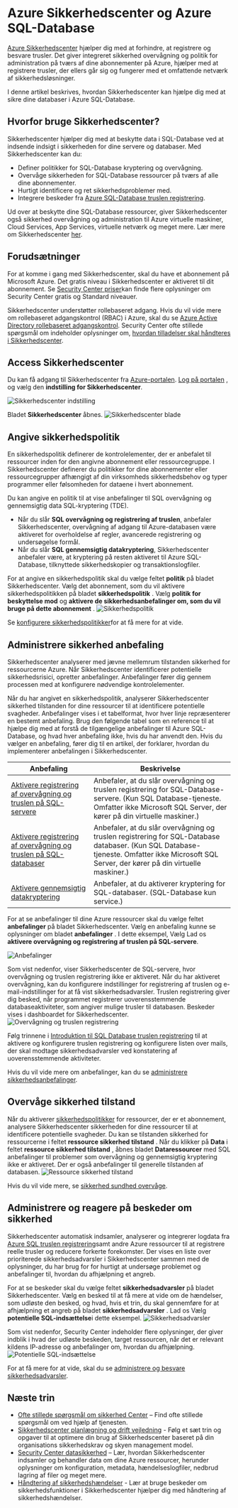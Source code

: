<properties
   pageTitle="Azure Sikkerhedscenter og Azure SQL-Database service | Microsoft Azure"
   description="I denne artikel beskrives, hvordan Sikkerhedscenter kan hjælpe dig med at sikre dine databaser i Azure SQL-Database."
   services="sql-database"
   documentationCenter="na"
   authors="TerryLanfear"
   manager="MBaldwin"
   editor=""/>

<tags
   ms.service="security-center"
   ms.devlang="na"
   ms.topic="article"
   ms.tgt_pltfrm="na"
   ms.workload="na"
   ms.date="10/18/2016"
   ms.author="terrylan"/>

# <a name="azure-security-center-and-azure-sql-database-service"></a>Azure Sikkerhedscenter og Azure SQL-Database

[Azure Sikkerhedscenter](https://azure.microsoft.com/documentation/services/security-center/) hjælper dig med at forhindre, at registrere og besvare trusler. Det giver integreret sikkerhed overvågning og politik for administration på tværs af dine abonnementer på Azure, hjælper med at registrere trusler, der ellers går sig og fungerer med et omfattende netværk af sikkerhedsløsninger.

I denne artikel beskrives, hvordan Sikkerhedscenter kan hjælpe dig med at sikre dine databaser i Azure SQL-Database.

## <a name="why-use-security-center"></a>Hvorfor bruge Sikkerhedscenter?

Sikkerhedscenter hjælper dig med at beskytte data i SQL-Database ved at indsende indsigt i sikkerheden for dine servere og databaser. Med Sikkerhedscenter kan du:

- Definer politikker for SQL-Database kryptering og overvågning.
- Overvåge sikkerheden for SQL-Database ressourcer på tværs af alle dine abonnementer.
- Hurtigt identificere og ret sikkerhedsproblemer med.
- Integrere beskeder fra [Azure SQL-Database truslen registrering](../sql-database/sql-database-threat-detection-get-started.md).

Ud over at beskytte dine SQL-Database ressourcer, giver Sikkerhedscenter også sikkerhed overvågning og administration til Azure virtuelle maskiner, Cloud Services, App Services, virtuelle netværk og meget mere. Lær mere om Sikkerhedscenter [her](security-center-intro.md).

## <a name="prerequisites"></a>Forudsætninger

For at komme i gang med Sikkerhedscenter, skal du have et abonnement på Microsoft Azure. Det gratis niveau i Sikkerhedscenter er aktiveret til dit abonnement. Se [Security Center priser](https://azure.microsoft.com/pricing/details/security-center/)kan finde flere oplysninger om Security Center gratis og Standard niveauer.

Sikkerhedscenter understøtter rollebaseret adgang. Hvis du vil vide mere om rollebaseret adgangskontrol (RBAC) i Azure, skal du se [Azure Active Directory rollebaseret adgangskontrol](../active-directory/role-based-access-control-configure.md). Security Center ofte stillede spørgsmål om indeholder oplysninger om, [hvordan tilladelser skal håndteres i Sikkerhedscenter](security-center-faq.md#how-are-permissions-handled-in-azure-security-center).

## <a name="access-security-center"></a>Access Sikkerhedscenter

Du kan få adgang til Sikkerhedscenter fra [Azure-portalen](https://azure.microsoft.com/features/azure-portal/). [Log på portalen](https://portal.azure.com/) , og vælg den **indstilling for Sikkerhedscenter**.

![Sikkerhedscenter indstilling][1]

Bladet **Sikkerhedscenter** åbnes.
![Sikkerhedscenter blade][2]

## <a name="set-security-policy"></a>Angive sikkerhedspolitik

En sikkerhedspolitik definerer de kontrolelementer, der er anbefalet til ressourcer inden for den angivne abonnement eller ressourcegruppe. I Sikkerhedscenter definerer du politikker for dine abonnementer eller ressourcegrupper afhængigt af din virksomheds sikkerhedsbehov og typer programmer eller følsomheden for dataene i hvert abonnement.

Du kan angive en politik til at vise anbefalinger til SQL overvågning og gennemsigtig data SQL-kryptering (TDE).

- Når du slår **SQL overvågning og registrering af truslen**, anbefaler Sikkerhedscenter, overvågning af adgang til Azure-databasen være aktiveret for overholdelse af regler, avancerede registrering og undersøgelse formål.
- Når du slår **SQL gennemsigtig datakryptering**, Sikkerhedscenter anbefaler være, at kryptering på resten aktiveret til Azure SQL-Database, tilknyttede sikkerhedskopier og transaktionslogfiler.

For at angive en sikkerhedspolitik skal du vælge feltet **politik** på bladet Sikkerhedscenter. Vælg det abonnement, som du vil aktivere sikkerhedspolitikken på bladet **sikkerhedspolitik** . Vælg **politik for beskyttelse mod** og **aktivere de sikkerhedsanbefalinger om, som du vil bruge på dette abonnement** .
![Sikkerhedspolitik][3]

Se [konfigurere sikkerhedspolitikker](security-center-policies.md)for at få mere for at vide.

## <a name="manage-security-recommendation"></a>Administrere sikkerhed anbefaling

Sikkerhedscenter analyserer med jævne mellemrum tilstanden sikkerhed for ressourcerne Azure. Når Sikkerhedscenter identificerer potentielle sikkerhedsrisici, opretter anbefalinger. Anbefalinger fører dig gennem processen med at konfigurere nødvendige kontrolelementer.

Når du har angivet en sikkerhedspolitik, analyserer Sikkerhedscenter sikkerhed tilstanden for dine ressourcer til at identificere potentielle svagheder. Anbefalinger vises i et tabelformat, hvor hver linje repræsenterer en bestemt anbefaling. Brug den følgende tabel som en reference til at hjælpe dig med at forstå de tilgængelige anbefalinger til Azure SQL-Database, og hvad hver anbefaling ikke, hvis du har anvendt den. Hvis du vælger en anbefaling, fører dig til en artikel, der forklarer, hvordan du implementerer anbefalingen i Sikkerhedscenter.

| Anbefaling | Beskrivelse |
| ----- | ----- |
| [Aktivere registrering af overvågning og truslen på SQL-servere](security-center-enable-auditing-on-sql-servers.md) | Anbefaler, at du slår overvågning og truslen registrering for SQL-Database-servere. (Kun SQL Database-tjeneste. Omfatter ikke Microsoft SQL Server, der kører på din virtuelle maskiner.) |
| [Aktivere registrering af overvågning og truslen på SQL-databaser](security-center-enable-auditing-on-sql-databases.md) | Anbefaler, at du slår overvågning og truslen registrering for SQL-Database databaser. (Kun SQL Database-tjeneste. Omfatter ikke Microsoft SQL Server, der kører på din virtuelle maskiner.) |
| [Aktivere gennemsigtig datakryptering](security-center-enable-transparent-data-encryption.md) | Anbefaler, at du aktiverer kryptering for SQL-databaser. (SQL-Database kun service.) |

For at se anbefalinger til dine Azure ressourcer skal du vælge feltet **anbefalinger** på bladet Sikkerhedscenter. Vælg en anbefaling kunne se oplysninger om bladet **anbefalinger** . I dette eksempel, Vælg Lad os **aktivere overvågning og registrering af truslen på SQL-servere**.

![Anbefalinger][4]

Som vist nedenfor, viser Sikkerhedscenter de SQL-servere, hvor overvågning og truslen registrering ikke er aktiveret. Når du har aktiveret overvågning, kan du konfigurere indstillinger for registrering af truslen og e-mail-indstillinger for at få vist sikkerhedsadvarsler. Truslen registrering giver dig besked, når programmet registrerer uoverensstemmende databaseaktiviteter, som angiver mulige trusler til databasen. Beskeder vises i dashboardet for Sikkerhedscenter.
![Overvågning og truslen registrering][5]

Følg trinnene i [Introduktion til SQL Database truslen registrering](../sql-database/sql-database-threat-detection-get-started.md) til at aktivere og konfigurere truslen registrering og konfigurere listen over mails, der skal modtage sikkerhedsadvarsler ved konstatering af uoverensstemmende aktiviteter.

Hvis du vil vide mere om anbefalinger, kan du se [administrere sikkerhedsanbefalinger](security-center-recommendations.md).

## <a name="monitor-security-health"></a>Overvåge sikkerhed tilstand

Når du aktiverer [sikkerhedspolitikker](security-center-policies.md) for ressourcer, der er et abonnement, analysere Sikkerhedscenter sikkerheden for dine ressourcer til at identificere potentielle svagheder.  Du kan se tilstanden sikkerhed for ressourcerne i feltet **ressource sikkerhed tilstand** . Når du klikker på **Data** i feltet **ressource sikkerhed tilstand** , åbnes bladet **Dataressourcer** med SQL anbefalinger til problemer som overvågning og gennemsigtig kryptering ikke er aktiveret. Der er også anbefalinger til generelle tilstanden af databasen.
![Ressource sikkerhed tilstand][6]

Hvis du vil vide mere, se [sikkerhed sundhed overvåge](security-center-monitoring.md).

## <a name="manage-and-respond-to-security-alerts"></a>Administrere og reagere på beskeder om sikkerhed

Sikkerhedscenter automatisk indsamler, analyserer og integrerer logdata fra [Azure SQL truslen registrering](../sql-database/sql-database-threat-detection-get-started.md)samt andre Azure ressourcer til at registrere reelle trusler og reducere forkerte forekomster. Der vises en liste over prioriterede sikkerhedsadvarsler i Sikkerhedscenter sammen med de oplysninger, du har brug for for hurtigt at undersøge problemet og anbefalinger til, hvordan du afhjælpning et angreb.

For at se beskeder skal du vælge feltet **sikkerhedsadvarsler** på bladet Sikkerhedscenter. Vælg en besked til at få mere at vide om de hændelser, som udløste den besked, og hvad, hvis et trin, du skal gennemføre for at afhjælpning et angreb på bladet **sikkerhedsadvarsler** . Lad os Vælg **potentielle SQL-indsættelse**i dette eksempel.
![Sikkerhedsadvarsler][7]

Som vist nedenfor, Security Center indeholder flere oplysninger, der giver indblik i hvad der udløste beskeden, target ressourcen, når det er relevant kildens IP-adresse og anbefalinger om, hvordan du afhjælpning.
![Potentielle SQL-indsættelse][8]

For at få mere for at vide, skal du se [administrere og besvare sikkerhedsadvarsler](security-center-managing-and-responding-alerts.md).

## <a name="next-steps"></a>Næste trin

- [Ofte stillede spørgsmål om sikkerhed Center](security-center-faq.md) – Find ofte stillede spørgsmål om ved hjælp af tjenesten.
- [Sikkerhedscenter planlægning og drift vejledning](security-center-planning-and-operations-guide.md) - Følg et sæt trin og opgaver til at optimere din brug af Sikkerhedscenter baseret på din organisations sikkerhedskrav og skyen management model.
- [Security Center datasikkerhed](security-center-data-security.md) – Lær, hvordan Sikkerhedscenter indsamler og behandler data om dine Azure ressourcer, herunder oplysninger om konfiguration, metadata, hændelseslogfiler, nedbrud lagring af filer og meget mere.
- [Håndtering af sikkerhedshændelser](security-center-incident.md) - Lær at bruge beskeder om sikkerhedsfunktioner i Sikkerhedscenter hjælper dig med håndtering af sikkerhedshændelser.

<!--Image references-->
[1]: ./media/security-center-sql-database/security-center.png
[2]: ./media/security-center-sql-database/security-center-blade.png
[3]: ./media/security-center-sql-database/security-policy.png
[4]: ./media/security-center-sql-database/recommendation.png
[5]: ./media/security-center-sql-database/turn-on-auditing.png
[6]: ./media/security-center-sql-database/monitor-health.png
[7]: ./media/security-center-sql-database/alert.png
[8]: ./media/security-center-sql-database/sql-injection.png
